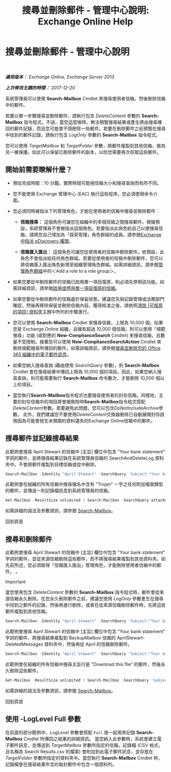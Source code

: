 ﻿---
title: '搜尋並刪除郵件 - 管理中心說明: Exchange Online Help'
TOCTitle: 搜尋並刪除郵件 - 管理中心說明
ms:assetid: 8c36bb03-e716-4fdd-9958-4aa7a2a1db42
ms:mtpsurl: https://technet.microsoft.com/zh-tw/library/Ff459253(v=EXCHG.150)
ms:contentKeyID: 52062351
ms.date: 05/23/2018
mtps_version: v=EXCHG.150
ms.translationtype: MT
---

# 搜尋並刪除郵件 - 管理中心說明

 

_**適用版本：** Exchange Online, Exchange Server 2013_

_**上次修改主題的時間：** 2017-12-20_

系統管理員可以使用 **Search-Mailbox** Cmdlet 來搜尋使用者信箱，然後刪除信箱中的郵件。

若要以單一步驟搜尋並刪除郵件，請執行包含 *DeleteContent* 參數的 **Search-Mailbox** 指令程式。不過，當您這麼做時，無法預覽搜尋結果或產生將由搜尋傳回的郵件記錄，而且您可能會不慎刪除一些郵件。若要在刪除郵件之前預覽在搜尋中找到的郵件記錄，請執行包含 *LogOnly* 參數的 **Search-Mailbox** 指令程式。

您可以使用 *TargetMailbox* 和 *TargetFolder* 參數，將郵件複製到其他信箱，做為另一層保護。如此可以保留已刪除郵件的副本，以防您需要再次存取這些郵件。

## 開始前需要瞭解什麼？

  - 預估完成時間：10 分鐘。實際時間可能視信箱大小和搜尋查詢而有所不同。

  - 您不能使用 Exchange 管理中心 (EAC) 執行這些程序。您必須使用命令介面。

  - 您必須同時被指派下列管理角色，才能在使用者的信箱中搜尋並刪除郵件：
    
      - **信箱搜尋：** 這個角色可讓您在組織中的多個信箱之間搜尋郵件。根據預設，系統管理員不會被指派這個角色。若要指派此角色給自己以便搜尋信箱，請將您自己增加為「探索管理」角色群組的成員。請參閱[Exchange 中指派 eDiscovery 權限](https://docs.microsoft.com/zh-tw/exchange/security-and-compliance/in-place-ediscovery/assign-ediscovery-permissions)。
    
      - **信箱匯入匯出：** 這個角色可讓您從使用者的信箱中刪除郵件。依預設，此角色不會指派給任何角色群組。若要從使用者的信箱中刪除郵件，您可以將信箱匯入匯出角色新增至組織管理角色群組。如需詳細資訊，請參閱[管理角色群組](manage-role-groups-exchange-2013-help.md)中的＜Add a role to a role group＞。

  - 如果您要從中刪除郵件的信箱已啟用單一項目復原，則必須先停用該功能。如需詳細資訊，請參閱[啟用或停用單一項目復原的信箱](https://docs.microsoft.com/zh-tw/exchange/recipients-in-exchange-online/manage-user-mailboxes/enable-or-disable-single-item-recovery)。

  - 如果您要從中刪除郵件的信箱處於保留狀態，建議您先與記錄管理或法務部門確認，然後再移除保留並刪除信箱內容。獲得核准之後，請依照[清除 \[可復原的項目\] 資料夾](clean-up-the-recoverable-items-folder-exchange-2013-help.md)主題中所列的步驟進行。

  - 您可以使用 **Search-Mailbox** Cmdlet 來搜尋信箱，上限為 10,000 個。如果您是 Exchange Online 組織，且擁有超過 10,000 個信箱，則可以使用「規範搜尋」功能 (或對應的 **New-ComplianceSearch** Cmdlet) 來搜尋信箱，且數量不受限制。接著您可以使用 **New-ComplianceSearchAction** Cmdlet 來刪除規範搜尋所傳回的郵件。如需詳細資訊，請參閱[搜尋並刪除您的 Office 365 組織中的電子郵件訊息](https://go.microsoft.com/fwlink/p/?linkid=786856)。

  - 如果您納入搜尋查詢 (藉由使用 *SearchQuery* 參數)，則 **Search-Mailbox** Cmdlet 會在搜尋結果中傳回上限為 10,000 個的項目。因此，如果您納入搜尋查詢，則可能需要執行 **Search-Mailbox** 命令數次，才能刪除 10,000 個以上的項目。

  - 當您執行**Search-Mailbox**指令程式也要搜尋使用者的封存信箱。同樣地，主要的封存信箱中的項目將會被刪除時**Search-Mailbox**指令程式搭配*DeleteContent*參數。若要避免此問題，您可以包含*DoNotIncludeArchive*參數。 此外，我們建議您不要使用*DeleteContent*交換器刪除已自動展開封存啟用因為可能會發生未預期的資料遺失的Exchange Online信箱中的郵件。

## 搜尋郵件並記錄搜尋結果

此範例會搜尋 April Stewart 的信箱中 \[主旨\] 欄位中包含 "Your bank statement" 字詞的郵件，並將搜尋結果記錄在系統管理員信箱的 SearchAndDeleteLog 資料夾中。不會將郵件複製到目標信箱或從中刪除。

```powershell
Search-Mailbox -Identity "April Stewart" -SearchQuery 'Subject:"Your bank statement"' -TargetMailbox administrator -TargetFolder "SearchAndDeleteLog" -LogOnly -LogLevel Full
```

此範例會在組織的所有信箱中搜尋檔名中含有 "Trojan" 一字之任何附加檔案類型的郵件，並傳送一則記錄檔訊息到系統管理員的信箱。

```powershell
Get-Mailbox -ResultSize unlimited | Search-Mailbox -SearchQuery attachment:trojan* -TargetMailbox administrator -TargetFolder "SearchAndDeleteLog" -LogOnly -LogLevel Full
```

如需詳細的語法及參數資訊，請參閱 [Search-Mailbox](https://technet.microsoft.com/zh-tw/library/dd298173\(v=exchg.150\))。

回到頁首

## 搜尋和刪除郵件

此範例會搜尋 April Stewart 的信箱中 \[主旨\] 欄位中包含 "Your bank statement" 字詞的郵件，並從來源信箱刪除這些郵件，而不將搜尋結果複製到其他資料夾。如先前所述，您必須取得「信箱匯入匯出」管理角色，才能刪除使用者信箱中的郵件。 。


> [!IMPORTANT]  
> 當您使用包含 <em>DeleteContent</em> 參數的 <strong>Search-Mailbox</strong> 指令程式時，郵件會從來源信箱永久刪除。在您永久刪除郵件之前，建議您使用 <em>LogOnly</em> 參數產生在搜尋中找到之郵件的記錄，然後再進行刪除，或者在從來源信箱刪除郵件時，先將這些郵件複製到其他信箱。




```powershell
Search-Mailbox -Identity "April Stewart" -SearchQuery 'Subject:"Your bank statement"' -DeleteContent
```

此範例會搜尋 April Stewart 的信箱中 \[主旨\] 欄位中包含 "Your bank statement" 字詞的郵件、將搜尋結果複製到 BackupMailbox 信箱的 AprilStewart-DeletedMessages 資料夾中，然後再從 April 的信箱刪除郵件。

```powershell
Search-Mailbox -Identity "April Stewart" -SearchQuery 'Subject:"Your bank statement"' -TargetMailbox "BackupMailbox" -TargetFolder "AprilStewart-DeletedMessages" -LogLevel Full -DeleteContent
```

此範例會在組織的所有信箱中搜尋主旨行是 "Download this file" 的郵件，然後永久刪除這些郵件。

```powershell
Get-Mailbox -ResultSize unlimited | Search-Mailbox -SearchQuery 'Subject:"Download this file"' -DeleteContent
```

如需詳細的語法及參數資訊，請參閱 [Search-Mailbox](https://technet.microsoft.com/zh-tw/library/dd298173\(v=exchg.150\))。

回到頁首

## 使用 -LogLevel Full 參數

在前面的部分範例中，*LogLevel* 參數會搭配 `Full` 值一起用來記錄 **Search-Mailbox** Cmdlet 所傳回之結果的詳細資訊。 當您納入此參數時，系統會建立電子郵件訊息，並傳送到 *TargetMailbox* 參數所指定的信箱。記錄檔 (CSV 格式，且名稱為 Search Results.csv 的檔案) 會附加到此電子郵件訊息，並存放在 *TargetFolder* 參數所指定的資料夾中。當您執行 **Search-Mailbox** Cmdlet 時，記錄檔會在搜尋結果所含的每封郵件中包含一個資料列。

